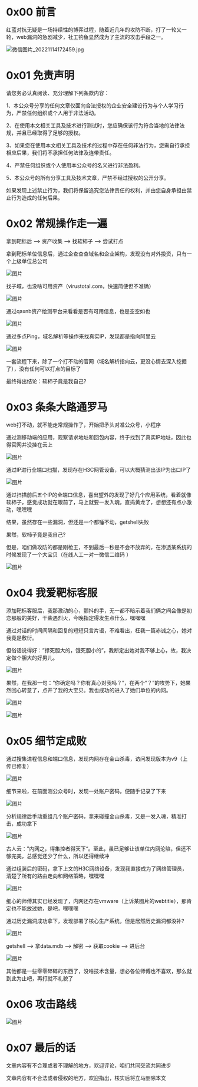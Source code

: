 0x00 前言
=======

红蓝对抗无疑是一场持续性的博弈过程，随着近几年的攻防不断，打了一轮又一轮，web漏洞的急剧减少，社工钓鱼显然成为了主流的攻击手段之一。

![微信图片_20221114172459.jpg](https://shs3.b.qianxin.com/attack_forum/2022/11/attach-1806803ed55d0218091cbb30acab1576c9ec27bb.jpg)

0x01 免责声明
=========

请您务必认真阅读、充分理解下列条款内容：

1、本公众号分享的任何文章仅面向合法授权的企业安全建设行为与个人学习行为，严禁任何组织或个人用于非法活动。

2、在使用本文相关工具及技术进行测试时，您应确保该行为符合当地的法律法规，并且已经取得了足够的授权。

3、如果您在使用本文相关工具及技术的过程中存在任何非法行为，您需自行承担相应后果，我们将不承担任何法律及连带责任。

4、严禁任何组织或个人使用本公众号的名义进行非法盈利。

5、本公众号的所有分享工具及技术文章，严禁不经过授权的公开分享。

如果发现上述禁止行为，我们将保留追究您法律责任的权利，并由您自身承担由禁止行为造成的任何后果。

0x02 常规操作走一遍
============

拿到靶标后 --&gt; 资产收集 --&gt; 找软柿子 --&gt; 尝试打点

拿到靶标单位信息后，通过企查查查域名和企业架构，发现没有对外投资，只有一个上级单位总公司

![图片](https://shs3.b.qianxin.com/attack_forum/2022/11/attach-ce6133e21ffd34eaa647a56fd7d7419d6554acd9.jpeg)

找子域，也没啥可用资产（virustotal.com，快速简便但不准确）

![图片](https://shs3.b.qianxin.com/attack_forum/2022/11/attach-abd3a6bd4581d3e30eef337a05f75db5921abaf4.jpeg)

通过qaxnb资产绘测平台来看看是否有可用信息，也是空空如也

![图片](https://shs3.b.qianxin.com/attack_forum/2022/11/attach-557a369c93523aaa6c5af33011ca7954f0551884.jpeg)

通过多点Ping，域名解析等操作来找真实IP，发现都是指向阿里云

![图片](https://shs3.b.qianxin.com/attack_forum/2022/11/attach-f9149efaf05a8abb66d19d51c872a39fcb8f870b.jpeg)

一套流程下来，除了一个打不动的官网（域名解析指向云，更没心情去深入挖掘了），没有任何可以打点的目标了

最终得出结论：软柿子竟是我自己?

0x03 条条大路通罗马
============

web打不动，就不能走常规操作了，开始把矛头对准公众号，小程序

通过测移动端的应用，观察请求地址和回包内容，终于找到了真实IP地址，因此也得官网并没挂在云上

![图片](https://shs3.b.qianxin.com/attack_forum/2022/11/attach-8af2b39a9cf78f2613c572f86b16522e7a2b760f.jpeg)

通过IP进行全端口扫描，发现存在H3C网管设备，可以大概猜测出该IP为出口IP了

![图片](https://shs3.b.qianxin.com/attack_forum/2022/11/attach-fadaa4eaf713413fd989d9c6cb804a8c1e1ac9fb.jpeg)

通过扫描前后五个IP的全端口信息，喜出望外的发现了好几个应用系统，看着就像软柿子，感觉成功就在眼前了，马上就要一发入魂，直捣黄龙了，想想还有点小激动，嘿嘿嘿

结果，虽然存在一些漏洞，但还是一个都锤不动，getshell失败

果然，软柿子竟是我自己?

但是，咱们做攻防的都是刚枪王，不到最后一秒是不会不放弃的，在渗透某系统的时候发现了一个大宝贝（在线人工一对一微信二维码 ）

![图片](https://shs3.b.qianxin.com/attack_forum/2022/11/attach-e2245c9357e32dea2fd1f885c8e8f68cfcb48274.jpeg)

0x04 我爱靶标客服
===========

添加靶标客服后，我那激动的心，颤抖的手，无一都不暗示着我们俩之间会像是初恋那般的美好，干柴遇烈火，今晚指定得发生点什么，嘿嘿嘿

通过对话的时间间隔和回复的短短只言片语，不难看出，枉我一篇赤诚之心，她对我竟是敷衍。

但俗话说得好：”撑死胆大的，饿死胆小的”，我断定出她对我不够上心，故，我决定做个胆大的好男儿。

![图片](https://shs3.b.qianxin.com/attack_forum/2022/11/attach-c9916f08807139ea012a0979532546d1ef64d168.png)

果然，在我那一句：“你确定吗？你有真心对我吗？”，在两个“？”的攻势下，她果然回心转意了，点开了我的大宝贝。我也成功的进入了她们单位的内网。

![图片](https://shs3.b.qianxin.com/attack_forum/2022/11/attach-f26693844bac6790ed06a40bc1f062c675ab09d7.jpeg)

![图片](https://shs3.b.qianxin.com/attack_forum/2022/11/attach-a3fd6312a8ffb447eb431cced21760214b9f9937.jpeg)

0x05 细节定成败
==========

通过搜集进程信息和端口信息，发现内网存在金山杀毒，访问发现版本为v9（上传已修复）

![图片](https://shs3.b.qianxin.com/attack_forum/2022/11/attach-a94a171cb7d66fd115a740297893f5242f410cb5.jpeg)

细节来啦，在前面测公众号时，发现一处账户密码，便随手记录了下来

![图片](https://shs3.b.qianxin.com/attack_forum/2022/11/attach-4ff61981bdba0ff0e3a77cda36a6d40dff352e0a.png)

分析规律后手动重组几个账户密码，拿来碰撞金山杀毒，又是一发入魂，精准打击，成功拿下

![图片](https://shs3.b.qianxin.com/attack_forum/2022/11/attach-ec4aa70f86bad363e90b1224f4ba2dd8866f9a45.jpeg)

古人云：”内网之，得集控者得天下“。至此，虽已足够让该单位内网沦陷，但还不够完美，总感觉还少了什么，所以还得继续冲

通过组装后的密码，拿下上文的H3C网络设备，发现我直接成为了网络管理员，清楚了所有的路由走向和网络策略，嘿嘿嘿

![图片](https://shs3.b.qianxin.com/attack_forum/2022/11/attach-3a00fbd0f79033abf8bfcd091527d411fd775e9a.jpeg)

细心的师傅其实已经发现了，内网还存在vmware（上诉某图片的webtitle），那肯定也不能放过她，是吧，嘿嘿嘿

通过历史漏洞成功拿下，发现部署了核心生产系统，但是居然历史漏洞都没补?

![图片](https://shs3.b.qianxin.com/attack_forum/2022/11/attach-511716d2b89f802f777110a59aaf52e91b52cb33.jpeg)

getshell --&gt; 拿data.mdb --&gt; 解密 --&gt; 获取cookie --&gt; 进后台

![图片](https://shs3.b.qianxin.com/attack_forum/2022/11/attach-a2af71aba34b465b8d27fceab1aa5e030bbe17fa.jpeg)

其他都是一些零零碎碎的东西了，没啥技术含量，想必各位师傅也不喜欢，那么就到此为止吧，再打就不礼貌了

0x06 攻击路线
=========

![图片](https://shs3.b.qianxin.com/attack_forum/2022/11/attach-ad4cae598879314b97834099e4fd400459a1742c.jpeg)

0x07 最后的话
=========

文章内容有不合理或者不理解的地方，欢迎评论，咱们共同交流共同进步

文章内容有不合法或者侵权的地方，欢迎指出，核实后将立马删除本文